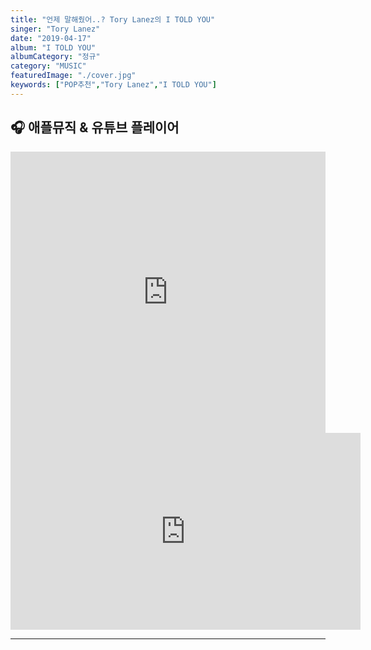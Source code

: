 ```yaml
---
title: "언제 말해줬어..? Tory Lanez의 I TOLD YOU"
singer: "Tory Lanez"
date: "2019-04-17"
album: "I TOLD YOU"
albumCategory: "정규"
category: "MUSIC"
featuredImage: "./cover.jpg"
keywords: ["POP추천","Tory Lanez","I TOLD YOU"]
---
```

## 🎧 애플뮤직 & 유튜브 플레이어

<iframe allow="autoplay *; encrypted-media *;" frameborder="0" height="450" style="width:100%;max-width:900px;overflow:hidden;background:transparent;" sandbox="allow-forms allow-popups allow-same-origin allow-scripts allow-storage-access-by-user-activation allow-top-navigation-by-user-activation" src="https://embed.music.apple.com/us/album/i-told-you-deluxe-edition/1144481479?app=music"></iframe>

<iframe width="560" height="315" src="https://www.youtube.com/embed/videoseries?list=OLAK5uy_k9-_XZ-hUmDQZjXp3dglklAsD8hMkGFNs" frameborder="0" allow="accelerometer; autoplay; encrypted-media; gyroscope; picture-in-picture" allowfullscreen></iframe>

<br>

- - -